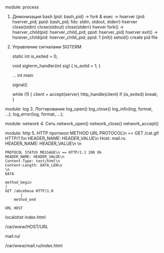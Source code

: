 module: process
1. Демонизация
	bash (pid: bash_pid) -> fork & exec -> hserver (pid: hserver_pid; ppid: bash_pid; fds: stdin, stdout, stderr)
		hserver close(stdin) close(stdout) close(stderr)
		hsever fork() -> hserver_child(pid: hserver_child_pid; ppid: hserver_pid)
		hserver exit() -> hsrever_child(pid: hserver_child_pid; ppid: 1 (init))
		setsid()
		create pid file

2. Управление сигналами
	SIGTERM

	static int is_exited = 0;

	void sigterm_handler(int sig) {
		is_exitd = 1;
	}

	...
	int main

	signal()

	while (1) {
		client = accept(server)
		http_handle(client)
		if (is_exited)
			break;
	}

module: log
3. Логгирование
	log_open()
	log_close()
	log_info(log, format, ...);
	log_error(log, format, ...);

module: network
4. Сеть
	network_open()
	network_close()
	network_accept()

module: http
5. HTTP протокол
	METHOD URL PROTOCOL\n  ==   GET /cat.gif HTTP/1.1\n
	HEADER_NAME: HEADER_VALUE\n Host: mail.ru
	HEADER_NAME: HEADER_VALUE\n
	\n

	PROTOCOL STATUS MESSAGE\n == HTTP/1.1 200 Ok
	HEADER_NAME: HEADER_VALUE\n
	Content-Type: text/html\n
	Content-Length: DATA_LEN\n
	\n
	DATA

    method_begin
	|
	GET /abcebeua HTTP/1.0
           |
        method_end

	URL HOST

localohst
index.html

/var/www/HOST/URL

mail.ru/

/var/www/mail.ru/index.html
